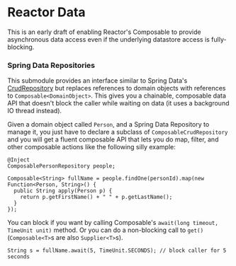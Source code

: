 # Reactor Data

This is an early draft of enabling Reactor's Composable to provide asynchronous data access even if the underlying datastore access is fully-blocking.

### Spring Data Repositories

This submodule provides an interface similar to Spring Data's [CrudRepository](http://static.springsource.org/spring-data/commons/docs/current/api/org/springframework/data/repository/CrudRepository.html) but replaces references to domain objects with references to `Composable<DomainObject>`. This gives you a chainable, composable data API that doesn't block the caller while waiting on data (it uses a background IO thread instead).

Given a domain object called `Person`, and a Spring Data Repository to manage it, you just have to declare a subclass of `ComposableCrudRepository` and you will get a fluent composable API that lets you do map, filter, and other composable actions like the following silly example:

    @Inject
    ComposablePersonRepository people;

    Composable<String> fullName = people.findOne(personId).map(new Function<Person, String>() {
      public String apply(Person p) {
        return p.getFirstName() + " " + p.getLastName();
      }
    });

You can block if you want by calling Composable's `await(long timeout, TimeUnit unit)` method. Or you can do a non-blocking call to `get()` (`Composable<T>`s are also `Supplier<T>`s).

    String s = fullName.await(5, TimeUnit.SECONDS); // block caller for 5 seconds


